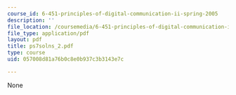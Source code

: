 ```yaml
---
course_id: 6-451-principles-of-digital-communication-ii-spring-2005
description: ''
file_location: /coursemedia/6-451-principles-of-digital-communication-ii-spring-2005/057008d81a76b0c8e0b937c3b3143e7c_ps7solns_2.pdf
file_type: application/pdf
layout: pdf
title: ps7solns_2.pdf
type: course
uid: 057008d81a76b0c8e0b937c3b3143e7c

---
```

None